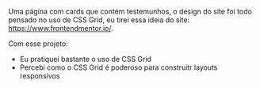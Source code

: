 Uma página com cards que contém testemunhos, o design do site foi todo pensado no uso de CSS Grid, eu tirei essa ideia do site: https://www.frontendmentor.io/.

Com esse projeto:

- Eu pratiquei bastante o uso de CSS Grid
- Percebi como o CSS Grid é poderoso para construitr layouts responsivos
